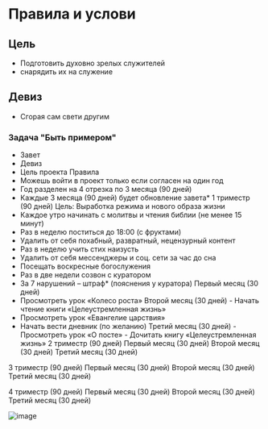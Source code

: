 # Правила и услови

## Цель
* Подготовить духовно зрелых служителей
* снарядить их на служение

## Девиз 
* Сгорая сам свети другим 

### Задача "Быть примером"
- Завет
- Девиз
- Цель проекта
Правила
- Можешь войти в проект только если согласен на один год
- Год разделен на 4 отрезка по 3 месяца (90 дней)
- Каждые 3 месяца (90 дней) будет обновление завета*
1 триместр (90 дней)
Цель: Выработка режима и нового образа жизни
- Каждое утро начинать с молитвы и чтения библии (не менее 15 минут)
- Раз в неделю поститься до 18:00 (с фруктами) 
- Удалить от себя похабный, развратный, нецензурный контент
- Раз в неделю учить стих наизусть
- Удалить от себя мессенджеры и соц. сети за час до сна
- Посещать воскресные богослужения
- Раз в две недели созвон с куратором
- За 7 нарушений – штраф* (пояснения у куратора)
Первый месяц (30 дней)
- Просмотреть урок «Колесо роста»
Второй месяц (30 дней)
		- Начать чтение книги «Целеустремленная жизнь»
- Просмотреть урок «Евангелие царствия»
- Начать вести дневник (по желанию)
Третий месяц (30 дней)
		- Просмотреть урок «О посте»
		- Дочитать книгу «Целеустремленная жизнь»
2 триместр (90 дней)
Первый месяц (30 дней)
Второй месяц (30 дней)
Третий месяц (30 дней)

3 триместр (90 дней)
Первый месяц (30 дней)
Второй месяц (30 дней)
Третий месяц (30 дней)

4 триместр (90 дней)
Первый месяц (30 дней)
Второй месяц (30 дней)
Третий месяц (30 дней)

![image](https://github.com/user-attachments/assets/152792f2-0273-4f47-9dcd-c8f4ab63597d)
